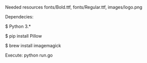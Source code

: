 
Needed resources fonts/Bold.ttf, fonts/Regular.ttf, images/logo.png

Dependecies:

  $ Python 3.*

  $ pip install Pillow

  $ brew install imagemagick


Execute: python run.go
